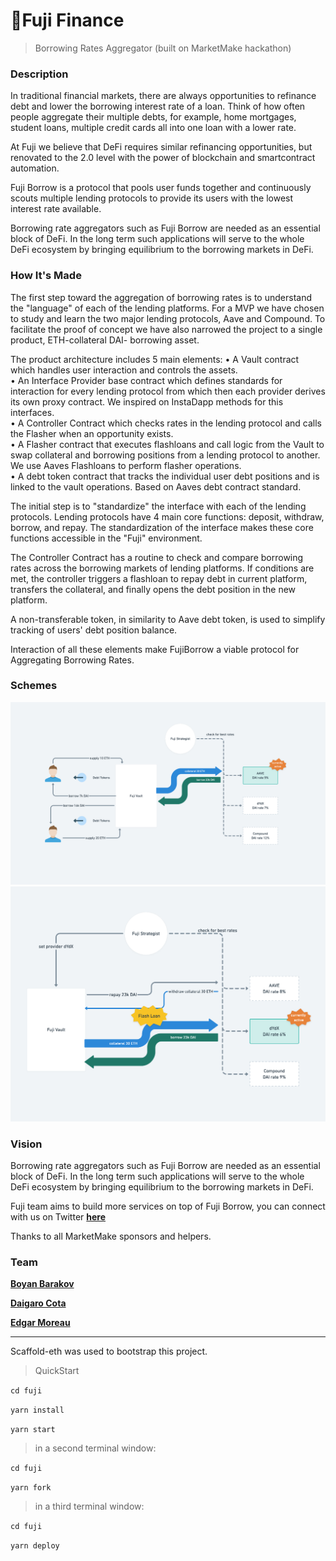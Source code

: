 # 🗻Fuji Finance

> Borrowing Rates Aggregator (built on MarketMake hackathon)

### **Description**

In traditional financial markets, there are always opportunities to refinance debt and lower the borrowing interest rate of a loan. Think of how often people aggregate their multiple debts, for example, home mortgages, student loans, multiple credit cards all into one loan with a lower rate.

At Fuji we believe that DeFi requires similar refinancing opportunities, but renovated to the 2.0 level with the power of blockchain and smartcontract automation.

Fuji Borrow is a protocol that pools user funds together and continuously scouts multiple lending protocols  to provide its users with the lowest interest rate available.

Borrowing rate aggregators such as Fuji Borrow are needed as an essential block of DeFi. In the long term such applications will serve to the whole DeFi ecosystem by bringing equilibrium to the borrowing markets in DeFi.

### **How It's Made**

The first step toward the aggregation of borrowing rates is to understand the "language" of each of the lending platforms. For a MVP we have chosen to study and learn the two major lending protocols, Aave and Compound. To facilitate the proof of concept we have also narrowed the project to a single product, ETH-collateral DAI- borrowing asset.

The product architecture includes 5 main elements:
• A Vault contract which handles user interaction and controls the assets.
<br/>
• An Interface Provider base contract which defines standards for interaction for every lending protocol from which then each provider derives its own proxy contract. We inspired on InstaDapp methods for this interfaces.
<br/>
• A Controller Contract which checks rates in the lending protocol and calls the Flasher  when an opportunity exists.
<br/>
• A Flasher contract that executes flashloans and call logic from the Vault to swap collateral and borrowing positions from a lending protocol to another. We use Aaves Flashloans to perform flasher operations.
<br/>
• A debt token contract that tracks the individual user debt positions and is linked to the vault operations. Based on Aaves debt contract standard.
<br/>

The initial step is to "standardize" the interface with each of the lending protocols. Lending protocols have 4 main core functions: deposit, withdraw, borrow, and repay. The standardization of the interface makes these core functions accessible in the "Fuji" environment.

The Controller Contract has a routine to check and compare borrowing rates across the borrowing markets of lending platforms. If conditions are met, the controller triggers a flashloan to repay debt in current platform, transfers the collateral, and finally opens the debt position in the new platform.

A non-transferable token, in similarity to Aave debt token, is used to simplify tracking of users' debt position balance.

Interaction of all these elements make FujiBorrow a viable protocol for Aggregating Borrowing Rates.

### **Schemes**

<img src="./images/Scheme1.png" >
<img src="./images/Scheme2.png" >

### **Vision**

Borrowing rate aggregators such as Fuji Borrow are needed as an essential block of DeFi.
In the long term such applications will serve to the whole DeFi ecosystem by bringing equilibrium to the borrowing markets in DeFi.

Fuji team aims to build more services on top of Fuji Borrow, you can connect with us on Twitter **[here](https://twitter.com/FujiFinance)**

Thanks to all MarketMake sponsors and helpers.

### **Team**

**[Boyan Barakov](https://twitter.com/BoyanBarakov)**

**[Daigaro Cota](https://twitter.com/DaigaroC)**

**[Edgar Moreau](https://twitter.com/TheEdgarMoreau)**

---

Scaffold-eth was used to bootstrap this project.

> QuickStart

`cd fuji`

`yarn install`

`yarn start`

> in a second terminal window:

`cd fuji`

`yarn fork`

> in a third terminal window:

`cd fuji`

`yarn deploy`
